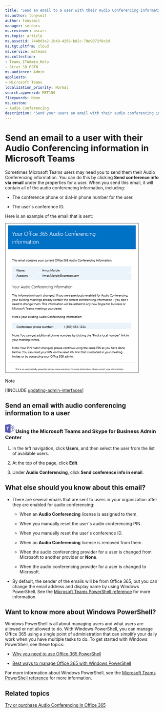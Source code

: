 ```yaml
---
title: "Send an email to a user with their Audio Conferencing information in Microsoft Teams"
ms.author: tonysmit
author: tonysmit
manager: serdars
ms.reviewer: oscarr
ms.topic: article
ms.assetid: 7440d3e2-1b49-4258-bd2c-79e9072f8c8d
ms.tgt.pltfrm: cloud
ms.service: msteams
ms.collection: 
- Teams_ITAdmin_Help
- Strat_SB_PSTN
ms.audience: Admin
appliesto:
- Microsoft Teams
localization_priority: Normal
search.appverid: MET150
f1keywords: None
ms.custom:
- Audio Conferencing
description: "Send your users an email with their audio conferencing information in Microsoft Teams."
---
```


# Send an email to a user with their Audio Conferencing information in Microsoft Teams

Sometimes Microsoft Teams users may need you to send them their Audio Conferencing information. You can do this by clicking **Send conference info via email** under the properties for a user. When you send this email, it will contain all of the audio conferencing information, including:
  
- The conference phone or dial-in phone number for the user.
    
- The user's conference ID.
    
   
Here is an example of the email that is sent:
  
![Dial-in conferencing email](media/audio-conferencing-info.png)

> [!NOTE]
> [!INCLUDE [updating-admin-interfaces](includes/updating-admin-interfaces.md)]
  
## Send an email with audio conferencing information to a user

### ![teams-logo-30x30.png](media/teams-logo-30x30.png) Using the Microsoft Teams and Skype for Business Admin Center

1. In the left navigation, click **Users**, and then select the user from the list of available users.

2. At the top of the page, click **Edit**.

3. Under **Audio Conferencing**, click **Send conference info in email**.


## What else should you know about this email?

- There are several emails that are sent to users in your organization after they are enabled for audio conferencing:
    
  - When an **Audio Conferencing** license is assigned to them.
    
  - When you manually reset the user's audio conferencing PIN.
    
  - When you manually reset the user's conference ID.
    
  - When an **Audio Conferencing** license is removed from them.
    
  - When the audio conferencing provider for a user is changed from Microsoft to another provider or **None**.
    
  - When the audio conferencing provider for a user is changed to Microsoft.
    
- By default, the sender of the emails will be from Office 365, but you can change the email address and display name by using Windows PowerShell. See the [Microsoft Teams PowerShell reference](https://docs.microsoft.com/powershell/module/teams/?view=teams-ps) for more information.
  
## Want to know more about Windows PowerShell?

Windows PowerShell is all about managing users and what users are allowed or not allowed to do. With Windows PowerShell, you can manage Office 365 using a single point of administration that can simplify your daily work when you have multiple tasks to do. To get started with Windows PowerShell, see these topics:
    
  - [Why you need to use Office 365 PowerShell](https://go.microsoft.com/fwlink/?LinkId=525041)
    
  - [Best ways to manage Office 365 with Windows PowerShell](https://go.microsoft.com/fwlink/?LinkId=525142)
    
For more information about Windows PowerShell, see the [Microsoft Teams PowerShell reference](https://docs.microsoft.com/powershell/module/teams/?view=teams-ps) for more information.
    
  
## Related topics

[Try or purchase Audio Conferencing in Office 365](/SkypeForBusiness/audio-conferencing-in-office-365/try-or-purchase-audio-conferencing-in-office-365)
